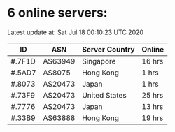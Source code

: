 # 6 online servers:

Latest update at: Sat Jul 18 00:10:23 UTC 2020

| ID | ASN | Server Country | Online |
| -- | --- | -------------- | ------ |
| #.7F1D | AS63949 | Singapore | 16 hrs |
| #.5AD7 | AS8075 | Hong Kong | 1 hrs |
| #.8073 | AS20473 | Japan | 1 hrs |
| #.73F9 | AS20473 | United States | 25 hrs |
| #.7776 | AS20473 | Japan | 13 hrs |
| #.33B9 | AS63888 | Hong Kong | 19 hrs |

